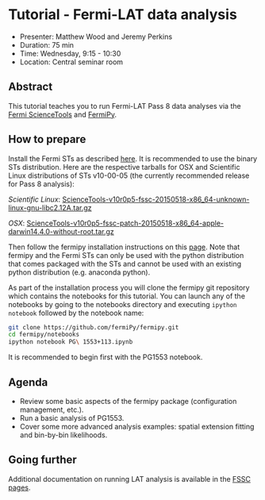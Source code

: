 # Tutorial - Fermi-LAT data analysis

* Presenter: Matthew Wood and Jeremy Perkins
* Duration: 75 min
* Time: Wednesday, 9:15 - 10:30
* Location: Central seminar room

## Abstract

This tutorial teaches you to run Fermi-LAT Pass 8 data analyses
via the [Fermi ScienceTools](http://fermi.gsfc.nasa.gov/ssc/data/analysis/)
and [FermiPy](https://github.com/fermiPy/fermipy).

## How to prepare

Install the Fermi STs as described [here](http://fermi.gsfc.nasa.gov/ssc/data/analysis/software/).  It is recommended to use the binary STs distribution.  Here are the respective tarballs for OSX and Scientific Linux distributions of STs v10-00-05 (the currently recommended release for Pass 8 analysis):

*Scientific Linux*: [ScienceTools-v10r0p5-fssc-20150518-x86_64-unknown-linux-gnu-libc2.12A.tar.gz](http://fermi.gsfc.nasa.gov/ssc/data/analysis/software/tar/ScienceTools-v10r0p5-fssc-20150518-x86_64-unknown-linux-gnu-libc2.12A.tar.gz)

*OSX*: [ScienceTools-v10r0p5-fssc-patch-20150518-x86_64-apple-darwin14.4.0-without-root.tar.gz](http://fermi.gsfc.nasa.gov/ssc/data/analysis/software/tar/ScienceTools-v10r0p5-fssc-patch-20150518-x86_64-apple-darwin14.4.0-without-root.tar.gz)

Then follow the fermipy installation instructions on this [page](http://fermipy.readthedocs.org/en/latest/install.html).  Note that fermipy and the Fermi STs can only be used with the python distribution that comes packaged with the STs and cannot be used with an existing python distribution (e.g. anaconda python).

As part of the installation process you will clone the fermipy git repository which contains the notebooks for this tutorial.  You can launch any of the notebooks by going to the notebooks directory and executing `ipython notebook` followed by the notebook name:

```bash
git clone https://github.com/fermiPy/fermipy.git
cd fermipy/notebooks
ipython notebook PG\ 1553+113.ipynb
```

It is recommended to begin first with the PG1553 notebook.

## Agenda

- Review some basic aspects of the fermipy package (configuration management, etc.).
- Run a basic analysis of PG1553.  
- Cover some more advanced analysis examples: spatial extension fitting and bin-by-bin likelihoods.

## Going further

Additional documentation on running LAT analysis is available in the
[FSSC pages](http://fermi.gsfc.nasa.gov/ssc/data/analysis/).


